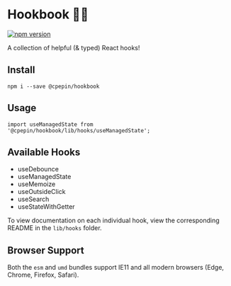 # Hookbook 👨‍🍳
[![npm version](https://badge.fury.io/js/%40cpepin%2Fhookbook.svg)](https://badge.fury.io/js/%40cpepin%2Fhookbook)

A collection of helpful (& typed) React hooks!

## Install
```
npm i --save @cpepin/hookbook
```

## Usage
```
import useManagedState from '@cpepin/hookbook/lib/hooks/useManagedState';
```

## Available Hooks
* useDebounce
* useManagedState
* useMemoize
* useOutsideClick
* useSearch
* useStateWithGetter

To view documentation on each individual hook, view the corresponding README in the `lib/hooks` folder.

## Browser Support
Both the `esm` and `umd` bundles support IE11 and all modern browsers (Edge, Chrome, Firefox, Safari).
